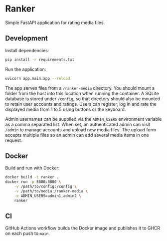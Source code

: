 # Ranker

Simple FastAPI application for rating media files.

## Development

Install dependencies:

```bash
pip install -r requirements.txt
```

Run the application:

```bash
uvicorn app.main:app --reload
```

The app serves files from a `/ranker-media` directory. You should mount a
folder from the host into this location when running the container. A SQLite
database is stored under `/config`, so that directory should also be mounted to
retain user accounts and ratings. Users can register, log in and rate the
displayed media from 1 to 5 using buttons or the keyboard.

Admin usernames can be supplied via the `ADMIN_USERS` environment variable as a
comma separated list. When set, an authenticated admin can visit `/admin` to
manage accounts and upload new media files. The upload form accepts multiple
files so an admin can add several media items in one request.

## Docker

Build and run with Docker:

```bash
docker build -t ranker .
docker run -p 8000:8000 \
    -v /path/to/config:/config \
    -v /path/to/media:/ranker-media \
    -e ADMIN_USERS=admin1,admin2 \
    ranker
```

## CI

GitHub Actions workflow builds the Docker image and publishes it to GHCR on each push to `main`.
